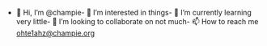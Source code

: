 - 👋 Hi, I’m @champie- 👀 I’m interested in things- 🌱 I’m currently learning very little- 💞️ I’m looking to collaborate on not much- 📫 How to reach me ohte1ahz@champie.org
